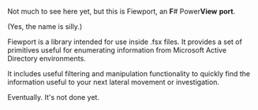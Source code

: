 ﻿Not much to see here yet, but this is Fiewport, an **F**# Power**View** **port**.

(Yes, the name is silly.)

Fiewport is a library intended for use inside .fsx files. It provides a set of primitives useful for enumerating information from Microsoft Active Directory environments.

It includes useful filtering and manipulation functionality to quickly find the information useful to your next lateral movement or investigation.

Eventually. It's not done yet. 

